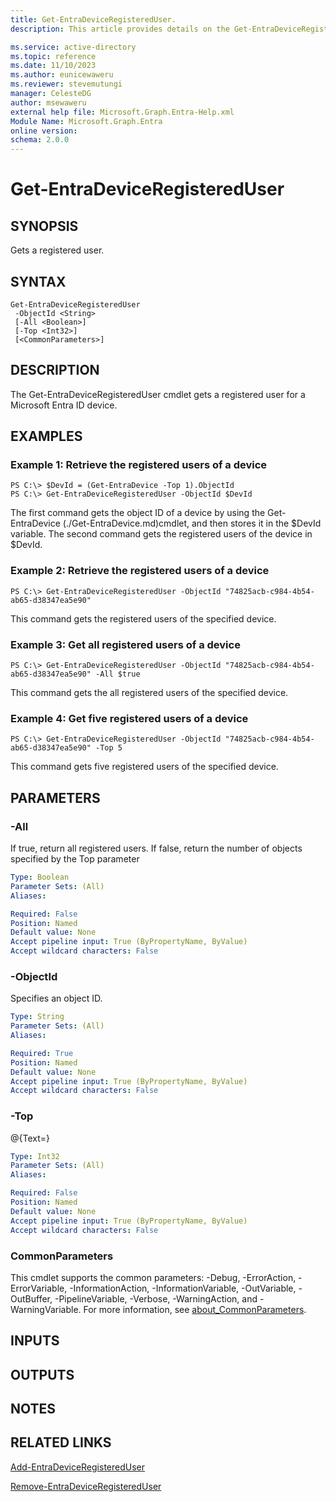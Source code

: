 ```yaml
---
title: Get-EntraDeviceRegisteredUser.
description: This article provides details on the Get-EntraDeviceRegisteredUser command.

ms.service: active-directory
ms.topic: reference
ms.date: 11/10/2023
ms.author: eunicewaweru
ms.reviewer: stevemutungi
manager: CelesteDG
author: msewaweru
external help file: Microsoft.Graph.Entra-Help.xml
Module Name: Microsoft.Graph.Entra
online version:
schema: 2.0.0
---
```


# Get-EntraDeviceRegisteredUser

## SYNOPSIS
Gets a registered user.

## SYNTAX

```
Get-EntraDeviceRegisteredUser 
 -ObjectId <String> 
 [-All <Boolean>] 
 [-Top <Int32>] 
 [<CommonParameters>]
```

## DESCRIPTION
The Get-EntraDeviceRegisteredUser cmdlet gets a registered user for a Microsoft Entra ID device.

## EXAMPLES

### Example 1: Retrieve the registered users of a device
```
PS C:\> $DevId = (Get-EntraDevice -Top 1).ObjectId
PS C:\> Get-EntraDeviceRegisteredUser -ObjectId $DevId
```

The first command gets the object ID of a device by using the Get-EntraDevice (./Get-EntraDevice.md)cmdlet, and then stores it in the $DevId variable.
The second command gets the registered users of the device in $DevId.

### Example 2: Retrieve the registered users of a device
```
PS C:\> Get-EntraDeviceRegisteredUser -ObjectId "74825acb-c984-4b54-ab65-d38347ea5e90"
```

This command gets the registered users of the specified device.

### Example 3: Get all registered users of a device
```
PS C:\> Get-EntraDeviceRegisteredUser -ObjectId "74825acb-c984-4b54-ab65-d38347ea5e90" -All $true
```

This command gets the all registered users of the specified device.

### Example 4: Get five registered users of a device
```
PS C:\> Get-EntraDeviceRegisteredUser -ObjectId "74825acb-c984-4b54-ab65-d38347ea5e90" -Top 5
```

This command gets five registered users of the specified device.

## PARAMETERS

### -All
If true, return all registered users.
If false, return the number of objects specified by the Top parameter

```yaml
Type: Boolean
Parameter Sets: (All)
Aliases:

Required: False
Position: Named
Default value: None
Accept pipeline input: True (ByPropertyName, ByValue)
Accept wildcard characters: False
```

### -ObjectId
Specifies an object ID.

```yaml
Type: String
Parameter Sets: (All)
Aliases:

Required: True
Position: Named
Default value: None
Accept pipeline input: True (ByPropertyName, ByValue)
Accept wildcard characters: False
```

### -Top
@{Text=}

```yaml
Type: Int32
Parameter Sets: (All)
Aliases:

Required: False
Position: Named
Default value: None
Accept pipeline input: True (ByPropertyName, ByValue)
Accept wildcard characters: False
```

### CommonParameters
This cmdlet supports the common parameters: -Debug, -ErrorAction, -ErrorVariable, -InformationAction, -InformationVariable, -OutVariable, -OutBuffer, -PipelineVariable, -Verbose, -WarningAction, and -WarningVariable. For more information, see [about_CommonParameters](http://go.microsoft.com/fwlink/?LinkID=113216).

## INPUTS

## OUTPUTS

## NOTES

## RELATED LINKS

[Add-EntraDeviceRegisteredUser]()

[Remove-EntraDeviceRegisteredUser]()

